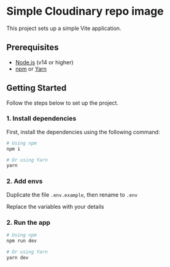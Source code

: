 # Simple Cloudinary repo image

This project sets up a simple Vite application.

## Prerequisites

- [Node.js](https://nodejs.org/en/) (v14 or higher)
- [npm](https://www.npmjs.com/) or [Yarn](https://yarnpkg.com/)

## Getting Started

Follow the steps below to set up the project.

### 1. Install dependencies

First, install the dependencies using the following command:

```bash
# Using npm
npm i

# Or using Yarn
yarn

```

### 2. Add envs

Duplicate the file <code>.env.example</code>, then rename to <code>.env</code>

Replace the variables with your details

### 2. Run the app

```bash
# Using npm
npm run dev

# Or using Yarn
yarn dev

```
